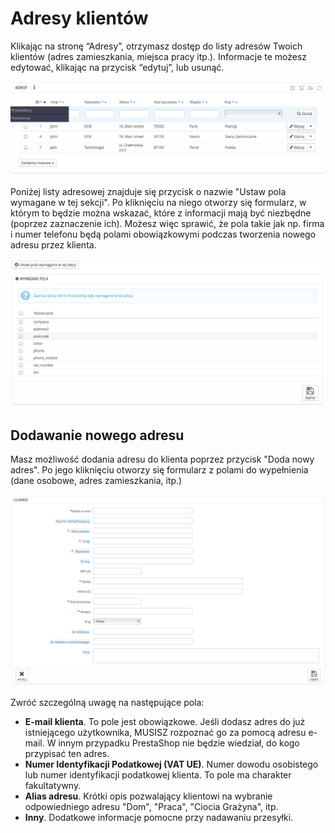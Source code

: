 # Adresy klientów

Klikając na stronę “Adresy”, otrzymasz dostęp do listy adresów Twoich klientów (adres zamieszkania, miejsca pracy itp.). Informacje te możesz edytować, klikając na przycisk “edytuj”, lub usunąć.

![](../../../.gitbook/assets/30245333.png)

Poniżej listy adresowej znajduje się przycisk o nazwie "Ustaw pola wymagane w tej sekcji". Po kliknięciu na niego otworzy się formularz, w którym to będzie można wskazać, które z informacji mają być niezbędne (poprzez zaznaczenie ich). Możesz więc sprawić, że pola takie jak np. firma i numer telefonu będą polami obowiązkowymi podczas tworzenia nowego adresu przez klienta.

![](../../../.gitbook/assets/30245334.png)

## Dodawanie nowego adresu <a href="#adresyklientow-dodawanienowegoadresu" id="adresyklientow-dodawanienowegoadresu"></a>

Masz możliwość dodania adresu do klienta poprzez przycisk "Doda nowy adres". Po jego kliknięciu otworzy się formularz z polami do wypełnienia (dane osobowe, adres zamieszkania, itp.)

![](../../../.gitbook/assets/30245335.png)

Zwróć szczególną uwagę na następujące pola:

* **E-mail klienta**. To pole jest obowiązkowe. Jeśli dodasz adres do już istniejącego użytkownika, MUSISZ rozpoznać go za pomocą adresu e-mail. W innym przypadku PrestaShop nie będzie wiedział, do kogo przypisać ten adres.
* **Numer Identyfikacji Podatkowej (VAT UE)**. Numer dowodu osobistego lub numer identyfikacji podatkowej klienta. To pole ma charakter fakultatywny.
* **Alias adresu**. Krótki opis pozwalający klientowi na wybranie odpowiedniego adresu "Dom", "Praca", "Ciocia Grażyna", itp.
* **Inny**. Dodatkowe informacje pomocne przy nadawaniu przesyłki.
